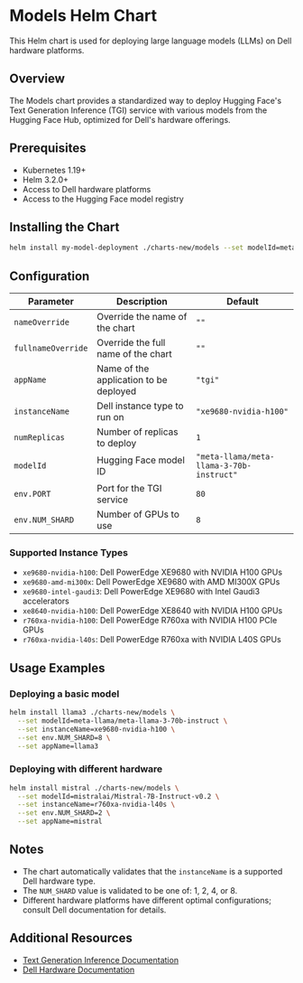 # Models Helm Chart

This Helm chart is used for deploying large language models (LLMs) on Dell hardware platforms.

## Overview

The Models chart provides a standardized way to deploy Hugging Face's Text Generation Inference (TGI) service with various models from the Hugging Face Hub, optimized for Dell's hardware offerings.

## Prerequisites

- Kubernetes 1.19+
- Helm 3.2.0+
- Access to Dell hardware platforms
- Access to the Hugging Face model registry

## Installing the Chart

```bash
helm install my-model-deployment ./charts-new/models --set modelId=meta-llama/llama-2-70b-chat
```

## Configuration

| Parameter | Description | Default |
|-----------|-------------|---------|
| `nameOverride` | Override the name of the chart | `""` |
| `fullnameOverride` | Override the full name of the chart | `""` |
| `appName` | Name of the application to be deployed | `"tgi"` |
| `instanceName` | Dell instance type to run on | `"xe9680-nvidia-h100"` |
| `numReplicas` | Number of replicas to deploy | `1` |
| `modelId` | Hugging Face model ID | `"meta-llama/meta-llama-3-70b-instruct"` |
| `env.PORT` | Port for the TGI service | `80` |
| `env.NUM_SHARD` | Number of GPUs to use | `8` |

### Supported Instance Types

- `xe9680-nvidia-h100`: Dell PowerEdge XE9680 with NVIDIA H100 GPUs
- `xe9680-amd-mi300x`: Dell PowerEdge XE9680 with AMD MI300X GPUs
- `xe9680-intel-gaudi3`: Dell PowerEdge XE9680 with Intel Gaudi3 accelerators
- `xe8640-nvidia-h100`: Dell PowerEdge XE8640 with NVIDIA H100 GPUs
- `r760xa-nvidia-h100`: Dell PowerEdge R760xa with NVIDIA H100 PCIe GPUs
- `r760xa-nvidia-l40s`: Dell PowerEdge R760xa with NVIDIA L40S GPUs

## Usage Examples

### Deploying a basic model

```bash
helm install llama3 ./charts-new/models \
  --set modelId=meta-llama/meta-llama-3-70b-instruct \
  --set instanceName=xe9680-nvidia-h100 \
  --set env.NUM_SHARD=8 \
  --set appName=llama3
```

### Deploying with different hardware

```bash
helm install mistral ./charts-new/models \
  --set modelId=mistralai/Mistral-7B-Instruct-v0.2 \
  --set instanceName=r760xa-nvidia-l40s \
  --set env.NUM_SHARD=2 \
  --set appName=mistral
```

## Notes

- The chart automatically validates that the `instanceName` is a supported Dell hardware type.
- The `NUM_SHARD` value is validated to be one of: 1, 2, 4, or 8.
- Different hardware platforms have different optimal configurations; consult Dell documentation for details.

## Additional Resources

- [Text Generation Inference Documentation](https://huggingface.co/docs/text-generation-inference)
- [Dell Hardware Documentation](https://www.dell.com/support/) 